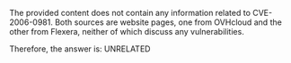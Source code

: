 The provided content does not contain any information related to CVE-2006-0981. Both sources are website pages, one from OVHcloud and the other from Flexera, neither of which discuss any vulnerabilities.

Therefore, the answer is: UNRELATED